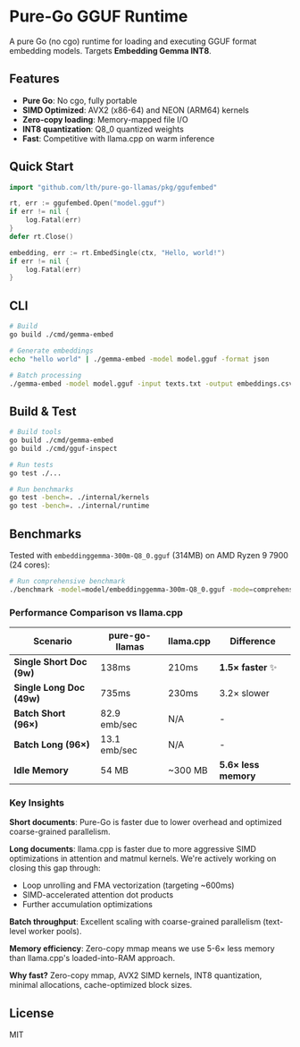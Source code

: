 # Pure-Go GGUF Runtime

A pure Go (no cgo) runtime for loading and executing GGUF format embedding models. Targets **Embedding Gemma INT8**.

## Features

- **Pure Go**: No cgo, fully portable
- **SIMD Optimized**: AVX2 (x86-64) and NEON (ARM64) kernels
- **Zero-copy loading**: Memory-mapped file I/O
- **INT8 quantization**: Q8_0 quantized weights
- **Fast**: Competitive with llama.cpp on warm inference

## Quick Start

```go
import "github.com/lth/pure-go-llamas/pkg/ggufembed"

rt, err := ggufembed.Open("model.gguf")
if err != nil {
    log.Fatal(err)
}
defer rt.Close()

embedding, err := rt.EmbedSingle(ctx, "Hello, world!")
if err != nil {
    log.Fatal(err)
}
```

## CLI

```bash
# Build
go build ./cmd/gemma-embed

# Generate embeddings
echo "hello world" | ./gemma-embed -model model.gguf -format json

# Batch processing
./gemma-embed -model model.gguf -input texts.txt -output embeddings.csv
```

## Build & Test

```bash
# Build tools
go build ./cmd/gemma-embed
go build ./cmd/gguf-inspect

# Run tests
go test ./...

# Run benchmarks
go test -bench=. ./internal/kernels
go test -bench=. ./internal/runtime
```

## Benchmarks

Tested with `embeddinggemma-300m-Q8_0.gguf` (314MB) on AMD Ryzen 9 7900 (24 cores):

```bash
# Run comprehensive benchmark
./benchmark -model=model/embeddinggemma-300m-Q8_0.gguf -mode=comprehensive
```

### Performance Comparison vs llama.cpp

| Scenario | pure-go-llamas | llama.cpp | Difference |
|----------|---------------|-----------|------------|
| **Single Short Doc (9w)** | 138ms | 210ms | **1.5× faster** ✨ |
| **Single Long Doc (49w)** | 735ms | 230ms | 3.2× slower |
| **Batch Short (96×)** | 82.9 emb/sec | N/A | - |
| **Batch Long (96×)** | 13.1 emb/sec | N/A | - |
| **Idle Memory** | 54 MB | ~300 MB | **5.6× less memory** |

### Key Insights

**Short documents**: Pure-Go is faster due to lower overhead and optimized coarse-grained parallelism.

**Long documents**: llama.cpp is faster due to more aggressive SIMD optimizations in attention and matmul kernels. We're actively working on closing this gap through:
- Loop unrolling and FMA vectorization (targeting ~600ms)
- SIMD-accelerated attention dot products
- Further accumulation optimizations

**Batch throughput**: Excellent scaling with coarse-grained parallelism (text-level worker pools).

**Memory efficiency**: Zero-copy mmap means we use 5-6× less memory than llama.cpp's loaded-into-RAM approach.

**Why fast?** Zero-copy mmap, AVX2 SIMD kernels, INT8 quantization, minimal allocations, cache-optimized block sizes.

## License

MIT
